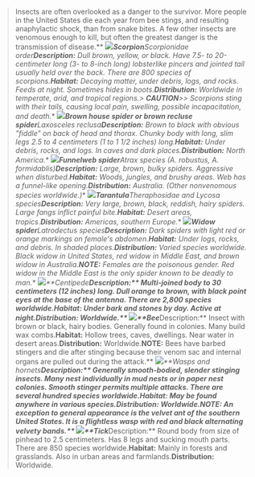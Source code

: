 > Insects are often overlooked as a danger to the survivor. More people in the United States die each year from bee stings, and resulting anaphylactic shock, than from snake bites. A few other insects are venomous enough to kill, but often the greatest danger is the transmission of disease.** *![](image232.jpg)**Scorpion**_Scorpionidae_ order**Description:** Dull brown, yellow, or black. Have 7.5- to 20-centimeter long (3- to 8-inch long) lobsterlike pincers and jointed tail usually held over the back. There are 800 species of scorpions.**Habitat:** Decaying matter, under debris, logs, and rocks. Feeds at night. Sometimes hides in boots.**Distribution:** Worldwide in temperate, arid, and tropical regions.> **CAUTION**>> Scorpions sting with their tails, causing local pain, swelling, possible incapacitation, and death.** *![](image233.jpg)**Brown house spider or brown recluse spider**_Laxosceles reclusa_**Description:** Brown to black with obvious "fiddle" on back of head and thorax. Chunky body with long, slim legs 2.5 to 4 centimeters (1 to 1 1/2 inches) long.**Habitat:** Under debris, rocks, and logs. In caves and dark places.**Distribution:** North America.** *![](image234.jpg)**Funnelweb spider**_Atrax_ species (_A. robustus, A. formidablis_)**Description:** Large, brown, bulky spiders. Aggressive when disturbed.**Habitat:** Woods, jungles, and brushy areas. Web has a funnel-like opening.**Distribution:** Australia. (Other nonvenomous species worldwide.)** *![](image235.jpg)**Tarantula**_Theraphosidae_ and _Lycosa_ species**Description:** Very large, brown, black, reddish, hairy spiders. Large fangs inflict painful bite.**Habitat:** Desert areas, tropics.**Distribution:** Americas, southern Europe.** *![](image236.jpg)**Widow spider**_Latrodectus_ species**Description:** Dark spiders with light red or orange markings on female's abdomen.**Habitat:** Under logs, rocks, and debris. In shaded places.**Distribution:** Varied species worldwide. Black widow in United States, red widow in Middle East, and brown widow in Australia.**NOTE:** Females are the poisonous gender. Red widow in the Middle East is the only spider known to be deadly to man.** *![](image237.jpg)**Centipede****Description:** Multi-joined body to 30 centimeters (12 inches) long. Dull orange to brown, with black point eyes at the base of the antenna. There are 2,800 species worldwide.**Habitat:** Under bark and stones by day. Active at night.**Distribution:** Worldwide.** *![](image238.jpg)**Bee****Description:** Insect with brown or black, hairy bodies. Generally found in colonies. Many build wax combs.**Habitat:** Hollow trees, caves, dwellings. Near water in desert areas.**Distribution:** Worldwide.**NOTE:** Bees have barbed stingers and die after stinging because their venom sac and internal organs are pulled out during the attack.** *![](image239.jpg)**Wasps and hornets****Description:** Generally smooth-bodied, slender stinging insects. Many nest individually in mud nests or in paper nest colonies. Smooth stinger permits multiple attacks. There are several hundred species worldwide.**Habitat:** May be found anywhere in various species.**Distribution:** Worldwide.**NOTE:** An exception to general appearance is the velvet ant of the southern United States. It is a flightless wasp with red and black alternating velvety bands.** *![](image240.jpg)**Tick****Description:** Round body from size of pinhead to 2.5 centimeters. Has 8 legs and sucking mouth parts. There are 850 species worldwide.**Habitat:** Mainly in forests and grasslands. Also in urban areas and farmlands.**Distribution:** Worldwide.